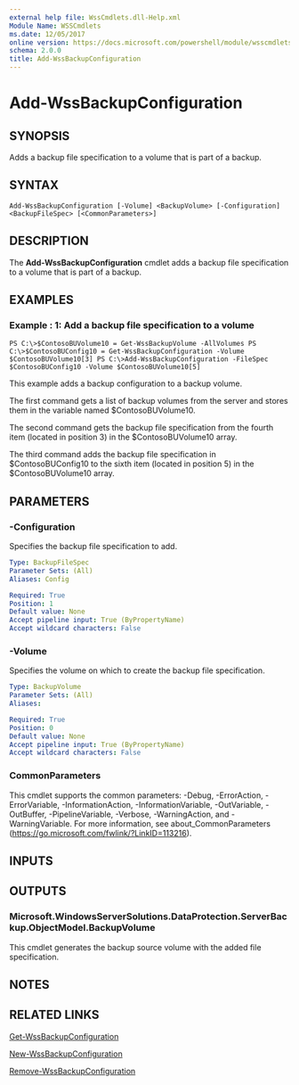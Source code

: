 ```yaml
---
external help file: WssCmdlets.dll-Help.xml
Module Name: WSSCmdlets
ms.date: 12/05/2017
online version: https://docs.microsoft.com/powershell/module/wsscmdlets/add-wssbackupconfiguration?view=windowsserver2012r2-ps&wt.mc_id=ps-gethelp
schema: 2.0.0
title: Add-WssBackupConfiguration
---
```


# Add-WssBackupConfiguration

## SYNOPSIS
Adds a backup file specification to a volume that is part of a backup.

## SYNTAX

```
Add-WssBackupConfiguration [-Volume] <BackupVolume> [-Configuration] <BackupFileSpec> [<CommonParameters>]
```

## DESCRIPTION
The **Add-WssBackupConfiguration** cmdlet adds a backup file specification to a volume that is part of a backup.

## EXAMPLES

### Example : 1: Add a backup file specification to a volume
```
PS C:\>$ContosoBUVolume10 = Get-WssBackupVolume -AllVolumes PS C:\>$ContosoBUConfig10 = Get-WssBackupConfiguration -Volume $ContosoBUVolume10[3] PS C:\>Add-WssBackupConfiguration -FileSpec $ContosoBUConfig10 -Volume $ContosoBUVolume10[5]
```

This example adds a backup configuration to a backup volume.

The first command gets a list of backup volumes from the server and stores them in the variable named $ContosoBUVolume10.

The second command gets the backup file specification from the fourth item (located in position 3) in the $ContosoBUVolume10 array.

The third command adds the backup file specification in $ContosoBUConfig10 to the sixth item (located in position 5) in the $ContosoBUVolume10 array.

## PARAMETERS

### -Configuration
Specifies the backup file specification to add.

```yaml
Type: BackupFileSpec
Parameter Sets: (All)
Aliases: Config

Required: True
Position: 1
Default value: None
Accept pipeline input: True (ByPropertyName)
Accept wildcard characters: False
```

### -Volume
Specifies the volume on which to create the backup file specification.

```yaml
Type: BackupVolume
Parameter Sets: (All)
Aliases: 

Required: True
Position: 0
Default value: None
Accept pipeline input: True (ByPropertyName)
Accept wildcard characters: False
```

### CommonParameters
This cmdlet supports the common parameters: -Debug, -ErrorAction, -ErrorVariable, -InformationAction, -InformationVariable, -OutVariable, -OutBuffer, -PipelineVariable, -Verbose, -WarningAction, and -WarningVariable. For more information, see about_CommonParameters (https://go.microsoft.com/fwlink/?LinkID=113216).

## INPUTS

## OUTPUTS

### Microsoft.WindowsServerSolutions.DataProtection.ServerBackup.ObjectModel.BackupVolume
This cmdlet generates the backup source volume with the added file specification.

## NOTES

## RELATED LINKS

[Get-WssBackupConfiguration](./Get-WssBackupConfiguration.md)

[New-WssBackupConfiguration](./New-WssBackupConfiguration.md)

[Remove-WssBackupConfiguration](./Remove-WssBackupConfiguration.md)

